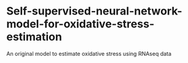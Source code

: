 # Self-supervised-neural-network-model-for-oxidative-stress-estimation
An original model to estimate oxidative stress using RNAseq data
